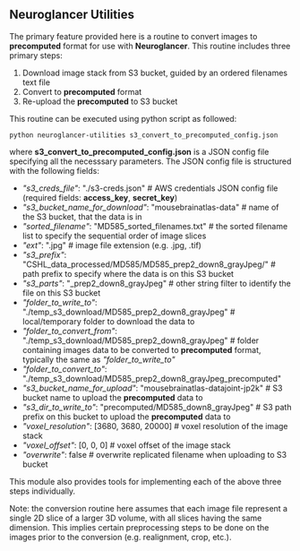 ## Neuroglancer Utilities

The primary feature provided here is a routine to convert images to **precomputed** format for use with **Neuroglancer**. 
This routine includes three primary steps:

1. Download image stack from S3 bucket, guided by an ordered filenames text file
2. Convert to **precomputed** format
3. Re-upload the **precomputed** to S3 bucket

This routine can be executed using python script as followed:
```
python neuroglancer-utilities s3_convert_to_precomputed_config.json
```
where **s3_convert_to_precomputed_config.json** is a JSON config file specifying all the necesssary parameters.
The JSON config file is structured with the following fields:

+	*"s3_creds_file"*: "./s3-creds.json"  # AWS credentials JSON config file (required fields: **access_key**, **secret_key**)
+	*"s3_bucket_name_for_download"*: "mousebrainatlas-data"  # name of the S3 bucket, that the data is in
+	*"sorted_filename"*: "MD585_sorted_filenames.txt"  # the sorted filename list to specify the sequential order of image slices
+	*"ext"*: ".jpg"  # image file extension (e.g. .jpg, .tif)
+	*"s3_prefix"*: "CSHL_data_processed/MD585/MD585_prep2_down8_grayJpeg/"  #  path prefix to specify where the data is on this S3 bucket
+	*"s3_parts"*: "_prep2_down8_grayJpeg"  # other string filter to identify the file on this S3 bucket
+	*"folder_to_write_to"*: "./temp_s3_download/MD585_prep2_down8_grayJpeg"  # local/temporary folder to download the data to
+	*"folder_to_convert_from"*: "./temp_s3_download/MD585_prep2_down8_grayJpeg"  # folder containing images data to be converted to **precomputed** format, typically the same as *"folder_to_write_to"* 
+	*"folder_to_convert_to"*: "./temp_s3_download/MD585_prep2_down8_grayJpeg_precomputed"
+	*"s3_bucket_name_for_upload"*: "mousebrainatlas-datajoint-jp2k"  # S3 bucket name to upload the **precomputed** data to
+	*"s3_dir_to_write_to"*: "precomputed/MD585_down8_grayJpeg"  # S3 path prefix on this bucket to upload the **precomputed** data to
+	*"voxel_resolution"*: [3680, 3680, 20000]  # voxel resolution of the image stack
+	*"voxel_offset"*: [0, 0, 0]  # voxel offset of the image stack
+	*"overwrite"*: false  # overwrite replicated filename when uploading to S3 bucket

This module also provides tools for implementing each of the above three steps individually. 

Note: the conversion routine here assumes that each image file represent a single 2D slice of a larger 3D volume, with all slices having the same dimension. 
This implies certain preprocessing steps to be done on the images prior to the conversion (e.g. realignment, crop, etc.).



